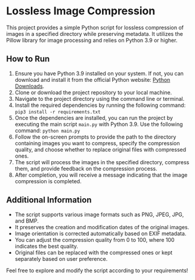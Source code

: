 # Lossless Image Compression

This project provides a simple Python script for lossless compression of images in a specified directory while preserving metadata. It utilizes the Pillow library for image processing and relies on Python 3.9 or higher.

## How to Run

1. Ensure you have Python 3.9 installed on your system. If not, you can download and install it from the official Python website: [Python Downloads](https://www.python.org/downloads/).
2. Clone or download the project repository to your local machine.
3. Navigate to the project directory using the command line or terminal.
4. Install the required dependencies by running the following command: `pip3 install -r requirements.txt`
5. Once the dependencies are installed, you can run the project by executing the main script `main.py` with Python 3.9. Use the following command:
`python main.py`
6. Follow the on-screen prompts to provide the path to the directory containing images you want to compress, specify the compression quality, and choose whether to replace original files with compressed ones.
7. The script will process the images in the specified directory, compress them, and provide feedback on the compression process.
8. After completion, you will receive a message indicating that the image compression is completed.

## Additional Information

- The script supports various image formats such as PNG, JPEG, JPG, and BMP.
- It preserves the creation and modification dates of the original images.
- Image orientation is corrected automatically based on EXIF metadata.
- You can adjust the compression quality from 0 to 100, where 100 indicates the best quality.
- Original files can be replaced with the compressed ones or kept separately based on user preference.

Feel free to explore and modify the script according to your requirements!
